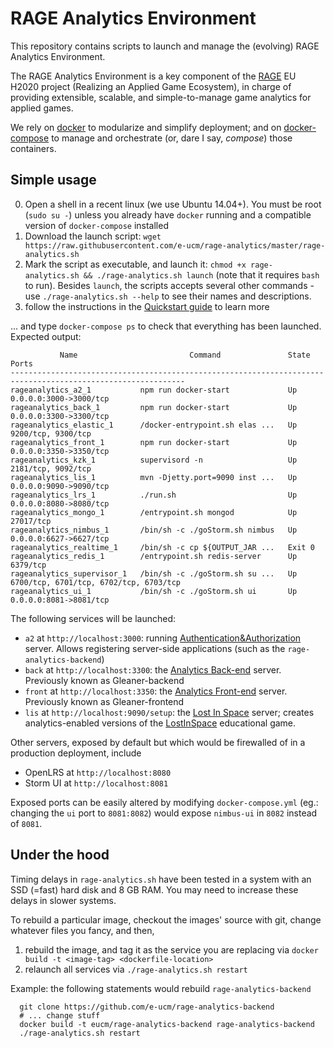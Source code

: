 # RAGE Analytics Environment

This repository contains scripts to launch and manage the (evolving) RAGE Analytics Environment.

The RAGE Analytics Environment is a key component of the [RAGE](http://rageproject.eu/) EU H2020 project 
(Realizing an Applied Game Ecosystem), in charge of providing extensible, scalable, and simple-to-manage
game analytics for applied games.

We rely on [docker](https://docs.docker.com/installation/) to modularize and simplify deployment; and on [docker-compose](https://docs.docker.com/compose/) to manage and orchestrate (or, dare I say, _compose_) those containers. 

## Simple usage

0. Open a shell in a recent linux (we use Ubuntu 14.04+). You must be root (`sudo su -`) unless you already have `docker` running and a compatible version of `docker-compose` installed 
1. Download the launch script: `wget https://raw.githubusercontent.com/e-ucm/rage-analytics/master/rage-analytics.sh`
2. Mark the script as executable, and launch it: `chmod +x rage-analytics.sh && ./rage-analytics.sh launch` (note that it requires `bash` to run). Besides `launch`, the scripts accepts several other commands - use `./rage-analytics.sh --help` to see their names and descriptions.
3. follow the instructions in the [Quickstart guide](https://github.com/e-ucm/rage-analytics/wiki/Quickstart) to learn more 

... and type `docker-compose ps` to check that everything has been launched. Expected output:

```
           Name                         Command               State                    Ports                  
-------------------------------------------------------------------------------------------------------------
rageanalytics_a2_1           npm run docker-start             Up       0.0.0.0:3000->3000/tcp                 
rageanalytics_back_1         npm run docker-start             Up       0.0.0.0:3300->3300/tcp                 
rageanalytics_elastic_1      /docker-entrypoint.sh elas ...   Up       9200/tcp, 9300/tcp                     
rageanalytics_front_1        npm run docker-start             Up       0.0.0.0:3350->3350/tcp                 
rageanalytics_kzk_1          supervisord -n                   Up       2181/tcp, 9092/tcp                     
rageanalytics_lis_1          mvn -Djetty.port=9090 inst ...   Up       0.0.0.0:9090->9090/tcp                 
rageanalytics_lrs_1          ./run.sh                         Up       0.0.0.0:8080->8080/tcp                 
rageanalytics_mongo_1        /entrypoint.sh mongod            Up       27017/tcp                              
rageanalytics_nimbus_1       /bin/sh -c ./goStorm.sh nimbus   Up       0.0.0.0:6627->6627/tcp                 
rageanalytics_realtime_1     /bin/sh -c cp ${OUTPUT_JAR ...   Exit 0                                          
rageanalytics_redis_1        /entrypoint.sh redis-server      Up       6379/tcp                               
rageanalytics_supervisor_1   /bin/sh -c ./goStorm.sh su ...   Up       6700/tcp, 6701/tcp, 6702/tcp, 6703/tcp 
rageanalytics_ui_1           /bin/sh -c ./goStorm.sh ui       Up       0.0.0.0:8081->8081/tcp 
```

The following services will be launched:
* `a2` at `http://localhost:3000`: running [Authentication&Authorization](https://github.com/e-ucm/a2) server. Allows registering server-side applications (such as the `rage-analytics-backend`) 
* `back` at `http://localhost:3300`: the [Analytics Back-end](https://github.com/e-ucm/rage-analytics-backend) server. Previously known as Gleaner-backend
* `front` at `http://localhost:3350`: the [Analytics Front-end](https://github.com/e-ucm/rage-analytics-frontend) server. Previously known as Gleaner-frontend
* `lis` at `http://localhost:9090/setup`: the [Lost In Space](https://github.com/e-ucm/lostinspace) server; creates analytics-enabled versions of the [LostInSpace](https://github.com/anserran/lostinspace) educational game.

Other servers, exposed by default but which would be firewalled of in a production deployment, include
* OpenLRS at `http://localhost:8080`
* Storm UI at `http://localhost:8081`

Exposed ports can be easily altered by modifying `docker-compose.yml` (eg.: changing the `ui` port to `8081:8082`) would expose `nimbus-ui` in `8082` instead of `8081`.

## Under the hood

Timing delays in `rage-analytics.sh` have been tested in a system with an SSD (=fast) hard disk and 8 GB RAM. You may need to increase these delays in slower systems.

To rebuild a particular image, checkout the images' source with git, change whatever files you fancy, and then,

1. rebuild the image, and tag it as the service you are replacing via `docker build -t <image-tag> <dockerfile-location>`
2. relaunch all services via `./rage-analytics.sh restart`

Example: the following statements would rebuild `rage-analytics-backend`
```
  git clone https://github.com/e-ucm/rage-analytics-backend
  # ... change stuff
  docker build -t eucm/rage-analytics-backend rage-analytics-backend
  ./rage-analytics.sh restart
```
